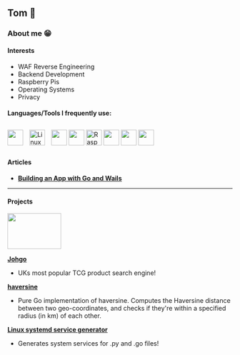 ## Tom 👋

<link href="https://languages.abranhe.com/logos.css" rel="stylesheet">


### About me 😁
#### Interests
* WAF Reverse Engineering
* Backend Development
* Raspberry Pis
* Operating Systems
* Privacy

#### Languages/Tools I frequently use:
<div align="left"> 
<a><img src="https://cdn.jsdelivr.net/npm/programming-languages-logos/src/go/go.png" height="35" width="35"> </a>
  <a href="https://www.linux.org/" target="_blank"><img style="margin: 10px" src="https://profilinator.rishav.dev/skills-assets/linux-original.svg" alt="Linux" height="35" width="35" /></a>  
<a><img src="https://cdn.jsdelivr.net/npm/programming-languages-logos/src/javascript/javascript.png" height="35" width="35"></a>
<a><img src="https://cdn.jsdelivr.net/npm/programming-languages-logos/src/python/python.png" height="35" width="35"></a>
<a><img src="https://upload.wikimedia.org/wikipedia/de/thumb/c/cb/Raspberry_Pi_Logo.svg/475px-Raspberry_Pi_Logo.svg.png" alt="Raspberry Pi" height="35" width="35" /></a> 
<a><img src="https://github.com/get-icon/geticon/raw/master/icons/react.svg" height="35" width="35"></a>
<a><img src="https://github.com/get-icon/geticon/raw/master/icons/electron.svg" height="35" width="35"></a>
<a><img src="https://github.com/get-icon/geticon/raw/master/icons/aws.svg" height="35" width="35"></a>
</div> 


#### Articles

- [**Building an App with Go and Wails**](https://medium.com/@tomronw/mapping-success-building-a-simple-tracking-desktop-app-with-go-react-and-wails-ac83dbcbccca)
****
#### Projects

<div align="left">
<img src="./johgoLogo.png" width="120" height="80">
</div>

**[Johgo](https://johgo.xyz)**
- UKs most popular TCG product search engine!

**[haversine](https://github.com/tomronw/haversine)**
- Pure Go implementation of haversine. Computes the Haversine distance between two geo-coordinates, and checks if they're within a specified radius (in km) of each other.


**[Linux systemd service generator](https://github.com/tomronw/linux_service_generator)**
- Generates system services for .py and .go files!

